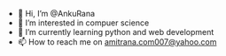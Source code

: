 - 👋 Hi, I’m @AnkuRana
- 👀 I’m interested in compuer science
- 🌱 I’m currently learning python and web development
- 📫 How to reach me on amitrana.com007@yahoo.com

